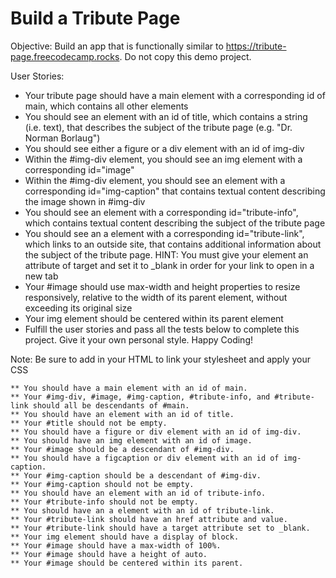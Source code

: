 # Build a Tribute Page
Objective: Build an app that is functionally similar to https://tribute-page.freecodecamp.rocks. Do not copy this demo project.

User Stories:

* Your tribute page should have a main element with a corresponding id of main, which contains all other elements
* You should see an element with an id of title, which contains a string (i.e. text), that describes the subject of the tribute page (e.g. "Dr. Norman Borlaug")
* You should see either a figure or a div element with an id of img-div
* Within the #img-div element, you should see an img element with a corresponding id="image"
* Within the #img-div element, you should see an element with a corresponding id="img-caption" that contains textual content describing the image shown in #img-div
* You should see an element with a corresponding id="tribute-info", which contains textual content describing the subject of the tribute page
* You should see an a element with a corresponding id="tribute-link", which links to an outside site, that contains additional information about the subject of the tribute page. HINT: You must give your element an attribute of target and set it to _blank in order for your link to open in a new tab
* Your #image should use max-width and height properties to resize responsively, relative to the width of its parent element, without exceeding its original size
* Your img element should be centered within its parent element
* Fulfill the user stories and pass all the tests below to complete this project. Give it your own personal style. Happy Coding!

Note: Be sure to add <link rel="stylesheet" href="styles.css"> in your HTML to link your stylesheet and apply your CSS

~~~  tests:
** You should have a main element with an id of main.
** Your #img-div, #image, #img-caption, #tribute-info, and #tribute-link should all be descendants of #main.
** You should have an element with an id of title.
** Your #title should not be empty.
** You should have a figure or div element with an id of img-div.
** You should have an img element with an id of image.
** Your #image should be a descendant of #img-div.
** You should have a figcaption or div element with an id of img-caption.
** Your #img-caption should be a descendant of #img-div.
** Your #img-caption should not be empty.
** You should have an element with an id of tribute-info.
** Your #tribute-info should not be empty.
** You should have an a element with an id of tribute-link.
** Your #tribute-link should have an href attribute and value.
** Your #tribute-link should have a target attribute set to _blank.
** Your img element should have a display of block.
** Your #image should have a max-width of 100%.
** Your #image should have a height of auto.
** Your #image should be centered within its parent.